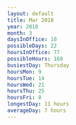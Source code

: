 ```yaml
---
layout: default
title: Mar 2018
year: 2018
month: 3
daysInOffice: 10
possibleDays: 22
hoursInOffice: 77
possibleHours: 168
busiestDay: Thursday
hoursMon: 9
hoursTue: 14
hoursWed: 21
hoursThu: 25
hoursFri: 8
longestDay: 11 hours
averageDay: 7 hours
---
```

